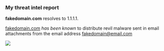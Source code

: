 [comment]:<> (===START PAGE 1===)
### My threat intel report



**fakedomain.com** 
 resolves to 1.1.1.1.



[fakedomain.com](https://fakedomain.com) 
*has been known* 
 to distribute revil malware sent in email attachments from the email address
 [fakedomain@email.com](mailto:fakedomain@email.com) 




![](0_image_0.png)





[comment]:<> (===END PAGE 1===)
